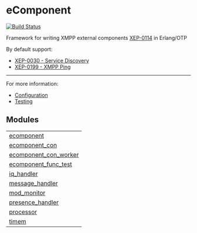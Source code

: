 

# eComponent #


[![Build Status](https://api.travis-ci.org/altenwald/ecomponent.png)](https://travis-ci.org/altenwald/ecomponent)

Framework for writing XMPP external components [XEP-0114](http://xmpp.org/extensions/xep-0114.md) in Erlang/OTP

By default support:

* [XEP-0030 - Service Discovery](http://xmpp.org/extensions/xep-0030.md)
* [XEP-0199 - XMPP Ping](http://xmpp.org/extensions/xep-0199.md)

- - -

For more information:
* [Configuration](http://github.com/altenwald/ecomponent/blob/simple/doc/configuration.md)
* [Testing](http://github.com/altenwald/ecomponent/blob/simple/doc/testing.md)


## Modules ##


<table width="100%" border="0" summary="list of modules">
<tr><td><a href="http://github.com/altenwald/ecomponent/blob/simple/doc/ecomponent.md" class="module">ecomponent</a></td></tr>
<tr><td><a href="http://github.com/altenwald/ecomponent/blob/simple/doc/ecomponent_con.md" class="module">ecomponent_con</a></td></tr>
<tr><td><a href="http://github.com/altenwald/ecomponent/blob/simple/doc/ecomponent_con_worker.md" class="module">ecomponent_con_worker</a></td></tr>
<tr><td><a href="http://github.com/altenwald/ecomponent/blob/simple/doc/ecomponent_func_test.md" class="module">ecomponent_func_test</a></td></tr>
<tr><td><a href="http://github.com/altenwald/ecomponent/blob/simple/doc/iq_handler.md" class="module">iq_handler</a></td></tr>
<tr><td><a href="http://github.com/altenwald/ecomponent/blob/simple/doc/message_handler.md" class="module">message_handler</a></td></tr>
<tr><td><a href="http://github.com/altenwald/ecomponent/blob/simple/doc/mod_monitor.md" class="module">mod_monitor</a></td></tr>
<tr><td><a href="http://github.com/altenwald/ecomponent/blob/simple/doc/presence_handler.md" class="module">presence_handler</a></td></tr>
<tr><td><a href="http://github.com/altenwald/ecomponent/blob/simple/doc/processor.md" class="module">processor</a></td></tr>
<tr><td><a href="http://github.com/altenwald/ecomponent/blob/simple/doc/timem.md" class="module">timem</a></td></tr></table>

